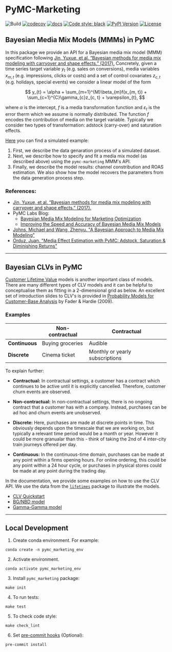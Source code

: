 # PyMC-Marketing

![Build](https://github.com/pymc-labs/pymc-marketing/workflows/ci/badge.svg)
[![codecov](https://codecov.io/gh/pymc-labs/pymc-marketing/branch/main/graph/badge.svg?token=OBV3BS5TYE)](https://codecov.io/gh/pymc-labs/pymc-marketing)
[![docs](https://readthedocs.org/projects/pymc-marketing/badge/?version=latest)](https://docs.readthedocs.io/en/latest/)
[![Code style: black](https://img.shields.io/badge/code%20style-black-000000.svg)](https://github.com/psf/black)
[![PyPI Version](https://img.shields.io/pypi/v/pymc-marketing.svg)](https://pypi.python.org/pypi/pymc-marketing)
[![License](https://img.shields.io/badge/License-Apache_2.0-blue.svg)](https://opensource.org/licenses/Apache-2.0)

## Bayesian Media Mix Models (MMMs) in PyMC

In this package we provide an API for a Bayesian media mix model (MMM) specification following [Jin, Yuxue, et al. “Bayesian methods for media mix modeling with carryover and shape effects.” (2017).](https://research.google/pubs/pub46001/) Concretely, given a time series target variable $y_{t}$ (e.g. sales on conversions), media variables $x_{m, t}$ (e.g. impressions, clicks or costs) and a set of control covariates $z_{c, t}$ (e.g. holidays, special events) we consider a linear model of the form

$$
y_{t} = \alpha + \sum_{m=1}^{M}\beta_{m}f(x_{m, t}) +  \sum_{c=1}^{C}\gamma_{c}z_{c, t} + \varepsilon_{t},
$$

where $\alpha$ is the intercept, $f$ is a media transformation function and $\varepsilon_{t}$ is the error therm which we assume is normally distributed. The function $f$ encodes the contribution of media on the target variable. Typically we consider two types of transformation: adstock (carry-over) and saturation effects.

[Here](https://pymc-marketing.readthedocs.io/en/stable/notebooks/mmm/mmm_example.html) you can find a simulated example:

1. First, we describe the data genaration process of a simulated dataset.
2. Next, we describe how to specify and fit a media mix model (as described above) using the `pymc-marketing` MMM's API.
3. Finally, we describe the model results: channel constribution and ROAS estimation. We also show how the model recovers the parameters from the data generation process step.

### References:

- [Jin, Yuxue, et al. “Bayesian methods for media mix modeling with carryover and shape effects.” (2017).](https://research.google/pubs/pub46001/)
- PyMC Labs Blog:
  - [Bayesian Media Mix Modeling for Marketing Optimization](https://www.pymc-labs.io/blog-posts/bayesian-media-mix-modeling-for-marketing-optimization/)
  - [Improving the Speed and Accuracy of Bayesian Media Mix Models](https://www.pymc-labs.io/blog-posts/reducing-customer-acquisition-costs-how-we-helped-optimizing-hellofreshs-marketing-budget/)
- [Johns, Michael and Wang,  Zhenyu. "A Bayesian Approach to Media Mix Modeling"](https://www.youtube.com/watch?v=UznM_-_760Y)
- [Orduz, Juan. "Media Effect Estimation with PyMC: Adstock, Saturation & Diminishing Returns"](https://juanitorduz.github.io/pymc_mmm/)

---

## Bayesian CLVs in PyMC
[Customer Lifetime Value](https://en.wikipedia.org/wiki/Customer_lifetime_value) models is another important class of models. There are many different types of CLV models and it can be helpful to conceptualise them as fitting in a 2-dimensional grid as below. An excellent set of introduction slides to CLV's is provided in [Probability Models for Customer-Base Analysis](https://www.brucehardie.com/talks/ho_cba_tut_art_09.pdf) by Fader & Hardie (2009).

### Examples

|                | **Non-contractual** | **Contractual**                 |
|----------------|---------------------|---------------------------------|
| **Continuous** | Buying groceries    | Audible                         |
| **Discrete**   | Cinema ticket       | Monthly or yearly subscriptions |

To explain further:
- **Contractual:** In contractual settings, a customer has a contract which continues to be active until it is explicitly cancelled. Therefore, customer churn events are observed.

- **Non-contractual:** In non-contractual settings, there is no ongoing contract that a customer has with a company. Instead, purchases can be ad hoc and churn events are unobserved.

- **Discrete:** Here, purchases are made at discrete points in time. This obviously depends upon the timescale that we are working on, but typically a relevant time period would be a month or year. However it could be more granualar than this - think of taking the 2nd of 4 inter-city train journeys offered per day.

- **Continuous:** In the continuous-time domain, purchases can be made at any point within a firms opening hours. For online ordering, this could be any point within a 24 hour cycle, or purchases in physical stores could be made at any point during the trading day.

In the documentation, we provide some examples on how to use the CLV API. We use the data from the [`lifetimes`](https://github.com/CamDavidsonPilon/lifetimes) package to illustrate the models.

- [CLV Quickstart](https://pymc-marketing.readthedocs.io/en/stable/notebooks/clv/clv_quickstart.html)
- [BG/NBD model](https://pymc-marketing.readthedocs.io/en/stable/notebooks/clv/bg_nbd.html)
- [Gamma-Gamma model](https://pymc-marketing.readthedocs.io/en/stable/notebooks/clv/gamma_gamma.html)

---

## Local Development

1. Create conda environment. For example:

```shell
conda create -n pymc_marketing_env
```

2. Activate environment.

```shell
conda activate pymc_marketing_env
```

3. Install `pymc_marketing` package:

```shell
make init
```

4. To run tests:

```shell
make test
```

5. To check code style:

```shell
make check_lint
```

6. Set [pre-commit hooks](https://pre-commit.com/) (Optional):

```shell
pre-commit install
```
